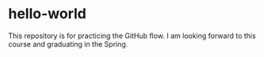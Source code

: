 # hello-world
This repository is for practicing the GitHub flow.
I am looking forward to this course and graduating in the Spring.
